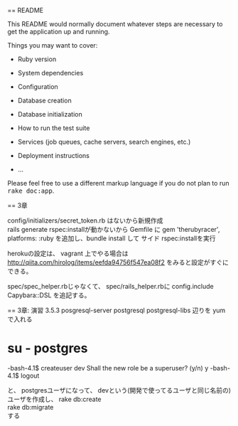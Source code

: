 == README

This README would normally document whatever steps are necessary to get the
application up and running.

Things you may want to cover:

* Ruby version

* System dependencies

* Configuration

* Database creation

* Database initialization

* How to run the test suite

* Services (job queues, cache servers, search engines, etc.)

* Deployment instructions

* ...


Please feel free to use a different markup language if you do not plan to run
<tt>rake doc:app</tt>.

== 3章

config/initializers/secret_token.rb はないから新規作成  
rails generate rspec:installが動かないから
Gemfile に 
  gem 'therubyracer', platforms: :ruby
を追加し、bundle install して サイド rspec:installを実行

herokuの設定は、 vagrant 上でやる場合は
http://qiita.com/hirolog/items/eefda94756f547ea08f2
をみると設定がすぐにできる。

spec/spec_helper.rbじゃなくて、 spec/rails_helper.rbに config.include Capybara::DSL を追記する。

== 3章: 演習
3.5.3
posgresql-server  postgresql postgresql-libs 辺りを yum で入れる  

# su - postgres
-bash-4.1$ createuser dev
Shall the new role be a superuser? (y/n) y
-bash-4.1$ logout

と、 postgresユーザになって、 devという(開発で使ってるユーザと同じ名前の)ユーザを作成し、
rake db:create  
rake db:migrate  
する
